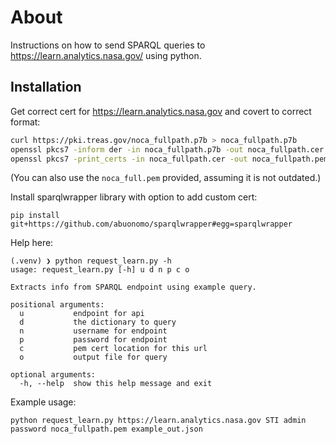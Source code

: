 # About

Instructions on how to send SPARQL queries to https://learn.analytics.nasa.gov/ using python. 

## Installation

Get correct cert for https://learn.analytics.nasa.gov and covert to correct format:
```bash
curl https://pki.treas.gov/noca_fullpath.p7b > noca_fullpath.p7b
openssl pkcs7 -inform der -in noca_fullpath.p7b -out noca_fullpath.cer
openssl pkcs7 -print_certs -in noca_fullpath.cer -out noca_fullpath.pem
```
(You can also use the `noca_full.pem` provided, assuming it is not outdated.)

Install sparqlwrapper library with option to add custom cert:
```
pip install git+https://github.com/abuonomo/sparqlwrapper#egg=sparqlwrapper
```

Help here:
```
(.venv) ❯ python request_learn.py -h
usage: request_learn.py [-h] u d n p c o

Extracts info from SPARQL endpoint using example query.

positional arguments:
  u           endpoint for api
  d           the dictionary to query
  n           username for endpoint
  p           password for endpoint
  c           pem cert location for this url
  o           output file for query

optional arguments:
  -h, --help  show this help message and exit
```

Example usage:
```
python request_learn.py https://learn.analytics.nasa.gov STI admin password noca_fullpath.pem example_out.json
```